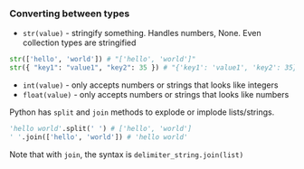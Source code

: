 ### Converting between types
* `str(value)` - stringify something.  Handles numbers, None.  Even collection types are stringified
```python
str(['hello', 'world']) # "['hello', 'world']"
str({ "key1": "value1", "key2": 35 }) # "{'key1': 'value1', 'key2': 35}"
```
* `int(value)` - only accepts numbers or strings that looks like integers
* `float(value)` - only accepts numbers or strings that looks like numbers

Python has `split` and `join` methods to explode or implode lists/strings.  
```python
'hello world'.split(' ') # ['hello', 'world']
' '.join(['hello', 'world']) # 'hello world'
```
Note that with `join`, the syntax is `delimiter_string.join(list)`